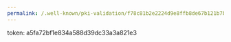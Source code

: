 ```yaml
---
permalink: /.well-known/pki-validation/f78c81b2e2224d9e8ffb8de67b121b7b.txt
---
```

token: a5fa72bf1e834a588d39dc33a3a821e3
